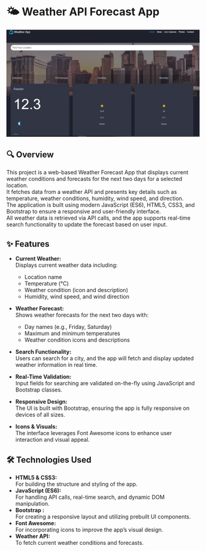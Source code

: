 # 🌤️ Weather API Forecast App
![Project Banner](Template.JPG)

## 🔍 Overview

This project is a web-based Weather Forecast App that displays current weather conditions and forecasts for the next two days for a selected location.  
It fetches data from a weather API and presents key details such as temperature, weather conditions, humidity, wind speed, and direction.  
The application is built using modern JavaScript (ES6), HTML5, CSS3, and Bootstrap to ensure a responsive and user-friendly interface.  
All weather data is retrieved via API calls, and the app supports real-time search functionality to update the forecast based on user input.

## ✨ Features

- **Current Weather:**  
  Displays current weather data including:
  - Location name
  - Temperature (°C)
  - Weather condition (icon and description)
  - Humidity, wind speed, and wind direction

- **Weather Forecast:**  
  Shows weather forecasts for the next two days with:
  - Day names (e.g., Friday, Saturday)
  - Maximum and minimum temperatures
  - Weather condition icons and descriptions

- **Search Functionality:**  
  Users can search for a city, and the app will fetch and display updated weather information in real time.

- **Real-Time Validation:**  
  Input fields for searching are validated on-the-fly using JavaScript and Bootstrap classes.

- **Responsive Design:**  
  The UI is built with Bootstrap, ensuring the app is fully responsive on devices of all sizes.

- **Icons & Visuals:**  
  The interface leverages Font Awesome icons to enhance user interaction and visual appeal.

## 🛠️ Technologies Used

- **HTML5 & CSS3:**  
  For building the structure and styling of the app.
- **JavaScript (ES6):**  
  For handling API calls, real-time search, and dynamic DOM manipulation.
- **Bootstrap :**  
  For creating a responsive layout and utilizing prebuilt UI components.
- **Font Awesome:**  
  For incorporating icons to improve the app’s visual design.
- **Weather API:**  
  To fetch current weather conditions and forecasts.


